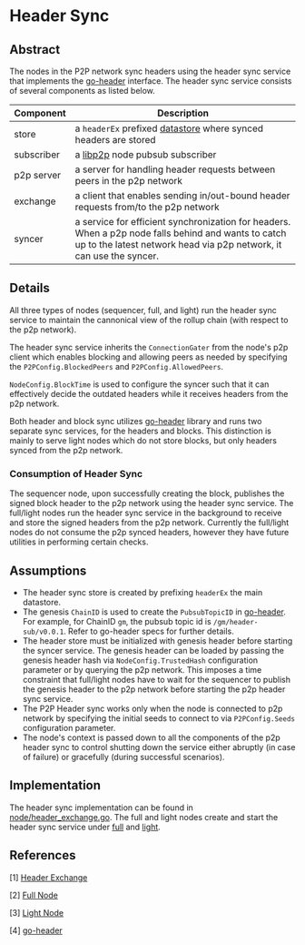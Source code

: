 # Header Sync

## Abstract

The nodes in the P2P network sync headers using the header sync service that implements the [go-header][go-header] interface. The header sync service consists of several components as listed below.

|Component|Description|
|---|---|
|store| a `headerEx` prefixed [datastore][datastore] where synced headers are stored|
|subscriber | a [libp2p][libp2p] node pubsub subscriber|
|p2p server| a server for handling header requests between peers in the p2p network|
|exchange| a client that enables sending in/out-bound header requests from/to the p2p network|
|syncer| a service for efficient synchronization for headers. When a p2p node falls behind and wants to catch up to the latest network head via p2p network, it can use the syncer.|

## Details

All three types of nodes (sequencer, full, and light) run the header sync service to maintain the cannonical view of the rollup chain (with respect to the p2p network).

The header sync service inherits the `ConnectionGater` from the node's p2p client which enables blocking and allowing peers as needed by specifying the `P2PConfig.BlockedPeers` and `P2PConfig.AllowedPeers`.

`NodeConfig.BlockTime` is used to configure the syncer such that it can effectively decide the outdated headers while it receives headers from the p2p network.

Both header and block sync utilizes [go-header][go-header] library and runs two separate sync services, for the headers and blocks. This distinction is mainly to serve light nodes which do not store blocks, but only headers synced from the p2p network.

### Consumption of Header Sync

The sequencer node, upon successfully creating the block, publishes the signed block header to the p2p network using the header sync service. The full/light nodes run the header sync service in the background to receive and store the signed headers from the p2p network. Currently the full/light nodes do not consume the p2p synced headers, however they have future utilities in performing certain checks.

## Assumptions

* The header sync store is created by prefixing `headerEx` the main datastore.
* The genesis `ChainID` is used to create the `PubsubTopicID` in [go-header][go-header]. For example, for ChainID `gm`, the pubsub topic id is `/gm/header-sub/v0.0.1`. Refer to go-header specs for further details.
* The header store must be initialized with genesis header before starting the syncer service. The genesis header can be loaded by passing the genesis header hash via `NodeConfig.TrustedHash` configuration parameter or by querying the p2p network. This imposes a time constraint that full/light nodes have to wait for the sequencer to publish the genesis header to the p2p network before starting the p2p header sync service.
* The P2P Header sync works only when the node is connected to p2p network by specifying the initial seeds to connect to via `P2PConfig.Seeds` configuration parameter.
* The node's context is passed down to all the components of the p2p header sync to control shutting down the service either abruptly (in case of failure) or gracefully (during successful scenarios).

## Implementation

The header sync implementation can be found in [node/header_exchange.go][header exchange]. The full and light nodes create and start the header sync service under [full][fullnode] and [light][lightnode].

## References

[1] [Header Exchange][header exchange]

[2] [Full Node][fullnode]

[3] [Light Node][lightnode]

[4] [go-header][go-header]

[header exchange]: https://github.com/rollkit/rollkit/blob/main/block/header_exchange.go
[fullnode]: https://github.com/rollkit/rollkit/blob/main/node/full.go
[lightnode]: https://github.com/rollkit/rollkit/blob/main/node/light.go
[go-header]: https://github.com/celestiaorg/go-header
[libp2p]: https://github.com/libp2p/go-libp2p
[datastore]: https://github.com/ipfs/go-datastore
